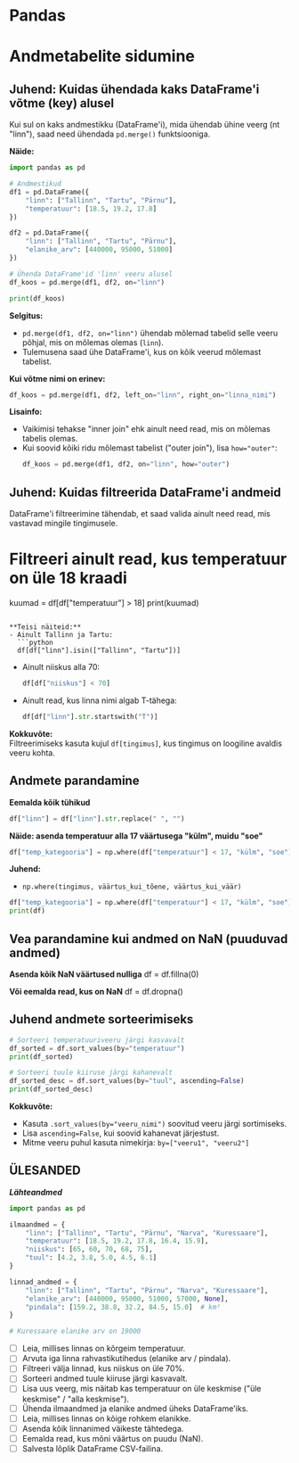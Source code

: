 # Pandas


# Andmetabelite sidumine

## Juhend: Kuidas ühendada kaks DataFrame'i võtme (key) alusel

Kui sul on kaks andmestikku (DataFrame'i), mida ühendab ühine veerg (nt "linn"), saad need ühendada `pd.merge()` funktsiooniga.

**Näide:**

```python
import pandas as pd

# Andmestikud
df1 = pd.DataFrame({
    "linn": ["Tallinn", "Tartu", "Pärnu"],
    "temperatuur": [18.5, 19.2, 17.8]
})

df2 = pd.DataFrame({
    "linn": ["Tallinn", "Tartu", "Pärnu"],
    "elanike_arv": [440000, 95000, 51000]
})

# Ühenda DataFrame'id 'linn' veeru alusel
df_koos = pd.merge(df1, df2, on="linn")

print(df_koos)
```

**Selgitus:**
- `pd.merge(df1, df2, on="linn")` ühendab mõlemad tabelid selle veeru põhjal, mis on mõlemas olemas (`linn`).
- Tulemusena saad ühe DataFrame'i, kus on kõik veerud mõlemast tabelist.

**Kui võtme nimi on erinev:**
```python
df_koos = pd.merge(df1, df2, left_on="linn", right_on="linna_nimi")
```

**Lisainfo:**  
- Vaikimisi tehakse "inner join" ehk ainult need read, mis on mõlemas tabelis olemas.
- Kui soovid kõiki ridu mõlemast tabelist ("outer join"), lisa `how="outer"`:
  ```python
  df_koos = pd.merge(df1, df2, on="linn", how="outer")
  ```

## Juhend: Kuidas filtreerida DataFrame'i andmeid

DataFrame'i filtreerimine tähendab, et saad valida ainult need read, mis vastavad mingile tingimusele.

# Filtreeri ainult read, kus temperatuur on üle 18 kraadi
kuumad = df[df["temperatuur"] > 18]
print(kuumad)
```

**Teisi näiteid:**
- Ainult Tallinn ja Tartu:
  ```python
  df[df["linn"].isin(["Tallinn", "Tartu"])]
  ```
- Ainult niiskus alla 70:
  ```python
  df[df["niiskus"] < 70]
  ```
- Ainult read, kus linna nimi algab T-tähega:
  ```python
  df[df["linn"].str.startswith("T")]
  ```

**Kokkuvõte:**  
Filtreerimiseks kasuta kujul `df[tingimus]`, kus tingimus on loogiline avaldis veeru kohta.

## Andmete parandamine

**Eemalda kõik tühikud**

  ```python
  df["linn"] = df["linn"].str.replace(" ", "")
  ```

**Näide: asenda temperatuur alla 17 väärtusega "külm", muidu "soe"**

```python
df["temp_kategooria"] = np.where(df["temperatuur"] < 17, "külm", "soe")
```

**Juhend:**  
- `np.where(tingimus, väärtus_kui_tõene, väärtus_kui_väär)`

```python
df["temp_kategooria"] = np.where(df["temperatuur"] < 17, "külm", "soe")
print(df)
```
## Vea parandamine kui andmed on NaN (puuduvad andmed)

**Asenda kõik NaN väärtused nulliga**
df = df.fillna(0)

**Või eemalda read, kus on NaN**
df = df.dropna()

## Juhend andmete sorteerimiseks

```python
# Sorteeri temperatuuriveeru järgi kasvavalt
df_sorted = df.sort_values(by="temperatuur")
print(df_sorted)

# Sorteeri tuule kiiruse järgi kahanevalt
df_sorted_desc = df.sort_values(by="tuul", ascending=False)
print(df_sorted_desc)
```

**Kokkuvõte:**  
- Kasuta `.sort_values(by="veeru_nimi")` soovitud veeru järgi sortimiseks.
- Lisa `ascending=False`, kui soovid kahanevat järjestust.
- Mitme veeru puhul kasuta nimekirja: `by=["veeru1", "veeru2"]`


## ÜLESANDED

***Lähteandmed***

```python
import pandas as pd

ilmaandmed = {
    "linn": ["Tallinn", "Tartu", "Pärnu", "Narva", "Kuressaare"],
    "temperatuur": [18.5, 19.2, 17.8, 16.4, 15.9],
    "niiskus": [65, 60, 70, 68, 75],
    "tuul": [4.2, 3.8, 5.0, 4.5, 6.1]
}

linnad_andmed = {
    "linn": ["Tallinn", "Tartu", "Pärnu", "Narva", "Kuressaare"],
    "elanike_arv": [440000, 95000, 51000, 57000, None],
    "pindala": [159.2, 38.8, 32.2, 84.5, 15.0]  # km²
}

# Kuressaare elanike arv on 19000
```

- [ ] Leia, millises linnas on kõrgeim temperatuur.
- [ ] Arvuta iga linna rahvastikutihedus (elanike arv / pindala).
- [ ] Filtreeri välja linnad, kus niiskus on üle 70%.
- [ ] Sorteeri andmed tuule kiiruse järgi kasvavalt.
- [ ] Lisa uus veerg, mis näitab kas temperatuur on üle keskmise ("üle keskmise" / "alla keskmise").
- [ ] Ühenda ilmaandmed ja elanike andmed üheks DataFrame'iks.
- [ ] Leia, millises linnas on kõige rohkem elanikke.
- [ ] Asenda kõik linnanimed väikeste tähtedega.
- [ ] Eemalda read, kus mõni väärtus on puudu (NaN).
- [ ] Salvesta lõplik DataFrame CSV-failina.